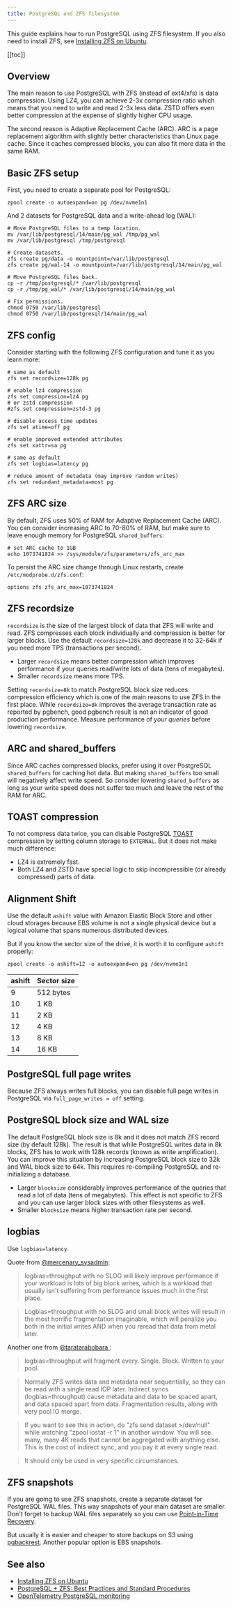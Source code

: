 ```yaml
---
title: PostgreSQL and ZFS filesystem
---
```


<UptraceCta />

<CoverImage title="Running PostgreSQL using ZFS and AWS EBS" />

This guide explains how to run PostgreSQL using ZFS filesystem. If you also need to install ZFS, see
[Installing ZFS on Ubuntu](https://uptrace.dev/blog/posts/ubuntu-install-zfs.html).

[[toc]]

## Overview

The main reason to use PostgreSQL with ZFS (instead of ext4/xfs) is data compression. Using LZ4, you
can achieve 2-3x compression ratio which means that you need to write and read 2-3x less data. ZSTD
offers even better compression at the expense of slightly higher CPU usage.

The second reason is Adaptive Replacement Cache (ARC). ARC is a page replacement algorithm with
slightly better characteristics than Linux page cache. Since it caches compressed blocks, you can
also fit more data in the same RAM.

## Basic ZFS setup

First, you need to create a separate pool for PostgreSQL:

```shell
zpool create -o autoexpand=on pg /dev/nvme1n1
```

And 2 datasets for PostgreSQL data and a write-ahead log (WAL):

```shell
# Move PostgreSQL files to a temp location.
mv /var/lib/postgresql/14/main/pg_wal /tmp/pg_wal
mv /var/lib/postgresql /tmp/postgresql

# Create datasets.
zfs create pg/data -o mountpoint=/var/lib/postgresql
zfs create pg/wal-14 -o mountpoint=/var/lib/postgresql/14/main/pg_wal

# Move PostgreSQL files back.
cp -r /tmp/postgresql/* /var/lib/postgresql
cp -r /tmp/pg_wal/* /var/lib/postgresql/14/main/pg_wal

# Fix permissions.
chmod 0750 /var/lib/postgresql
chmod 0750 /var/lib/postgresql/14/main/pg_wal
```

## ZFS config

Consider starting with the following ZFS configuration and tune it as you learn more:

```shell
# same as default
zfs set recordsize=128k pg

# enable lz4 compression
zfs set compression=lz4 pg
# or zstd compression
#zfs set compression=zstd-3 pg

# disable access time updates
zfs set atime=off pg

# enable improved extended attributes
zfs set xattr=sa pg

# same as default
zfs set logbias=latency pg

# reduce amount of metadata (may improve random writes)
zfs set redundant_metadata=most pg
```

## ZFS ARC size

By default, ZFS uses 50% of RAM for Adaptive Replacement Cache (ARC). You can consider increasing
ARC to 70-80% of RAM, but make sure to leave enough memory for PostgreSQL `shared_buffers`:

```shell
# set ARC cache to 1GB
echo 1073741824 >> /sys/module/zfs/parameters/zfs_arc_max
```

To persist the ARC size change through Linux restarts, create `/etc/modprobe.d/zfs.conf`:

```shell
options zfs zfs_arc_max=1073741824
```

## ZFS recordsize

`recordsize` is the size of the largest block of data that ZFS will write and read. ZFS compresses
each block individually and compression is better for larger blocks. Use the default
`recordsize=128k` and decrease it to 32-64k if you need more TPS (transactions per second).

- Larger `recordsize` means better compression which improves performance if your queries read/write
  lots of data (tens of megabytes).
- Smaller `recordsize` means more TPS.

Setting `recordsize=8k` to match PostgreSQL block size reduces compression efficiency which is one
of the main reasons to use ZFS in the first place. While `recordsize=8k` improves the average
transaction rate as reported by pgbench, good pgbench result is not an indicator of good production
performance. Measure performance of _your queries_ before lowering `recordsize`.

## ARC and shared_buffers

Since ARC caches compressed blocks, prefer using it over PostgreSQL `shared_buffers` for caching hot
data. But making `shared_buffers` too small will negatively affect write speed. So consider lowering
`shared_buffers` as long as your write speed does not suffer too much and leave the rest of the RAM
for ARC.

## TOAST compression

To not compress data twice, you can disable PostgreSQL
[TOAST](https://www.postgresql.org/docs/current/storage-toast.html) compression by setting column
storage to `EXTERNAL`. But it does not make much difference:

- LZ4 is extremely fast.
- Both LZ4 and ZSTD have special logic to skip incompressible (or already compressed) parts of data.

## Alignment Shift

Use the default `ashift` value with Amazon Elastic Block Store and other cloud storages because EBS
volume is not a single physical device but a logical volume that spans numerous distributed devices.

But if you know the sector size of the drive, it is worth it to configure `ashift` properly:

```shell
zpool create -o ashift=12 -o autoexpand=on pg /dev/nvme1n1
```

| ashift | Sector size |
| ------ | ----------- |
| 9      | 512 bytes   |
| 10     | 1 KB        |
| 11     | 2 KB        |
| 12     | 4 KB        |
| 13     | 8 KB        |
| 14     | 16 KB       |

## PostgreSQL full page writes

Because ZFS always writes full blocks, you can disable full page writes in PostgreSQL via
`full_page_writes = off` setting.

## PostgreSQL block size and WAL size

The default PostgreSQL block size is 8k and it does not match ZFS record size (by default 128k). The
result is that while PostgreSQL writes data in 8k blocks, ZFS has to work with 128k records (known
as write amplification). You can improve this situation by increasing PostgreSQL block size to 32k
and WAL block size to 64k. This requires re-compiling PostgreSQL and re-initializing a database.

- Larger `blocksize` considerably improves performance of the queries that read a lot of data (tens
  of megabytes). This effect is not specific to ZFS and you can use larger block sizes with other
  filesystems as well.
- Smaller `blocksize` means higher transaction rate per second.

## logbias

Use `logbias=latency`.

Quote from
[@mercenary_sysadmin](https://www.reddit.com/r/zfs/comments/azt8sz/logbiasthroughput_without_a_slog/):

> logbias=throughput with no SLOG will likely improve performance if your workload is lots of big
> block writes, which is a workload that usually isn't suffering from performance issues much in the
> first place.

> Logbias=throughput with no SLOG and small block writes will result in the most horrific
> fragmentation imaginable, which will penalize you both in the initial writes AND when you reread
> that data from metal later.

Another one from
[@taratarabobara ](https://www.reddit.com/r/zfs/comments/ayqw1r/zfs_heavy_write_amplification_due_to_free_space/ek9fsy4/):

> logbias=throughput will fragment every. Single. Block. Written to your pool.

> Normally ZFS writes data and metadata near sequentially, so they can be read with a single read
> IOP later. Indirect syncs (logbias=throughput) cause metadata and data to be spaced apart, and
> data spaced apart from data. Fragmentation results, along with very pool IO merge.

> If you want to see this in action, do "zfs send dataset >/dev/null" while watching "zpool iostat
> -r 1" in another window. You will see many, many 4K reads that cannot be aggregated with anything
> else. This is the cost of indirect sync, and you pay it at every single read.

> It should only be used in very specific circumstances.

## ZFS snapshots

If you are going to use ZFS snapshots, create a separate dataset for PostgreSQL WAL files. This way
snapshots of your main dataset are smaller. Don't forget to backup WAL files separately so you can
use [Point-in-Time Recovery](https://www.postgresql.org/docs/current/continuous-archiving.html).

But usually it is easier and cheaper to store backups on S3 using
[pgbackrest](pgbackrest-s3-backups.md). Another popular option is EBS snapshots.

## See also

- [Installing ZFS on Ubuntu](https://uptrace.dev/blog/posts/ubuntu-install-zfs.html)
- [PostgreSQL + ZFS: Best Practices and Standard Procedures](https://people.freebsd.org/~seanc/postgresql/scale15x-2017-postgresql_zfs_best_practices.pdf)
- [OpenTelemetry PostgreSQL monitoring](https://uptrace.dev/opentelemetry/postgresql-monitoring.html)
